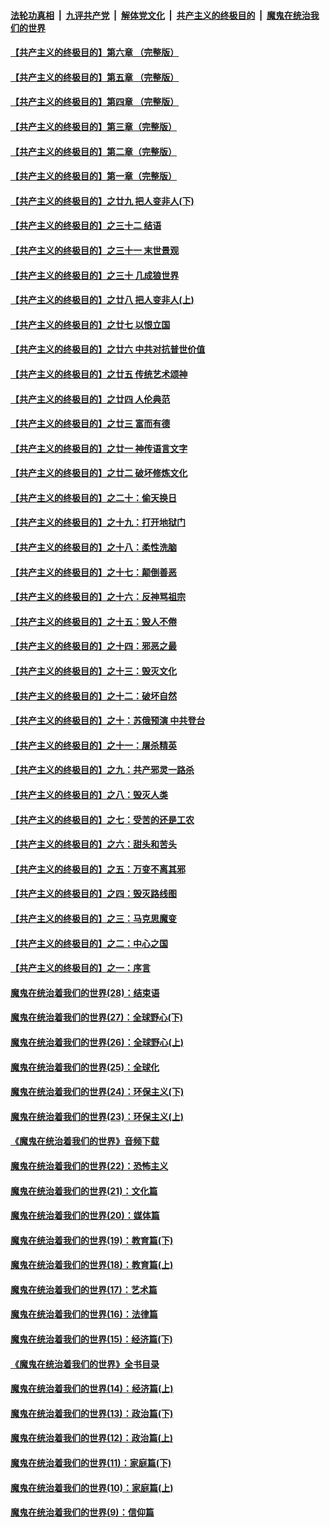 ####  [法轮功真相](../../../../basic/blob/master/README.md?t=05021730) &nbsp;|&nbsp; [九评共产党](../../../../9ping.md/blob/master/README.md?t=05021730) &nbsp;|&nbsp; [解体党文化](../../../../jtdwh.md/blob/master/README.md?t=05021730)  &nbsp;|&nbsp; [共产主义的终极目的](../../../../gczydzjmd.md/blob/master/README.md?t=05021730) &nbsp;|&nbsp; [魔鬼在统治我们的世界](../../../../mgztzwmdsj.md/blob/master/README.md?t=05021730) 

#### [【共产主义的终极目的】第六章 （完整版）](../pages/nsc422/n11428913.md?t=05021730) 

#### [【共产主义的终极目的】第五章 （完整版）](../pages/nsc422/n11428912.md?t=05021730) 

#### [【共产主义的终极目的】第四章 （完整版）](../pages/nsc422/n11428907.md?t=05021730) 

#### [【共产主义的终极目的】第三章（完整版）](../pages/nsc422/n11428848.md?t=05021730) 

#### [【共产主义的终极目的】第二章（完整版）](../pages/nsc422/n11428831.md?t=05021730) 

#### [【共产主义的终极目的】第一章（完整版）](../pages/nsc422/n11417651.md?t=05021730) 

#### [【共产主义的终极目的】之廿九 把人变非人(下)](../pages/nsc422/n11344140.md?t=05021730) 

#### [【共产主义的终极目的】之三十二 结语](../pages/nsc422/n11360535.md?t=05021730) 

#### [【共产主义的终极目的】之三十一 末世景观](../pages/nsc422/n11351129.md?t=05021730) 

#### [【共产主义的终极目的】之三十 几成狼世界](../pages/nsc422/n11348280.md?t=05021730) 

#### [【共产主义的终极目的】之廿八 把人变非人(上)](../pages/nsc422/n11340492.md?t=05021730) 

#### [【共产主义的终极目的】之廿七 以恨立国](../pages/nsc422/n11336944.md?t=05021730) 

#### [【共产主义的终极目的】之廿六 中共对抗普世价值](../pages/nsc422/n11324785.md?t=05021730) 

#### [【共产主义的终极目的】之廿五 传统艺术颂神](../pages/nsc422/n11296396.md?t=05021730) 

#### [【共产主义的终极目的】之廿四 人伦典范](../pages/nsc422/n11296397.md?t=05021730) 

#### [【共产主义的终极目的】之廿三 富而有德](../pages/nsc422/n11283598.md?t=05021730) 

#### [【共产主义的终极目的】之廿一 神传语言文字](../pages/nsc422/n11263265.md?t=05021730) 

#### [【共产主义的终极目的】之廿二 破坏修炼文化](../pages/nsc422/n11245728.md?t=05021730) 

#### [【共产主义的终极目的】之二十：偷天换日](../pages/nsc422/n11238846.md?t=05021730) 

#### [【共产主义的终极目的】之十九：打开地狱门](../pages/nsc422/n11206376.md?t=05021730) 

#### [【共产主义的终极目的】之十八：柔性洗脑](../pages/nsc422/n11199994.md?t=05021730) 

#### [【共产主义的终极目的】之十七：颠倒善恶](../pages/nsc422/n11179782.md?t=05021730) 

#### [【共产主义的终极目的】之十六：反神骂祖宗](../pages/nsc422/n11166798.md?t=05021730) 

#### [【共产主义的终极目的】之十五：毁人不倦](../pages/nsc422/n11166792.md?t=05021730) 

#### [【共产主义的终极目的】之十四：邪恶之最](../pages/nsc422/n11150249.md?t=05021730) 

#### [【共产主义的终极目的】之十三：毁灭文化](../pages/nsc422/n11135227.md?t=05021730) 

#### [【共产主义的终极目的】之十二：破坏自然](../pages/nsc422/n11135214.md?t=05021730) 

#### [【共产主义的终极目的】之十：苏俄预演 中共登台](../pages/nsc422/n11118424.md?t=05021730) 

#### [【共产主义的终极目的】之十一：屠杀精英](../pages/nsc422/n11118442.md?t=05021730) 

#### [【共产主义的终极目的】之九：共产邪灵一路杀](../pages/nsc422/n11114139.md?t=05021730) 

#### [【共产主义的终极目的】之八：毁灭人类](../pages/nsc422/n11108503.md?t=05021730) 

#### [【共产主义的终极目的】之七：受苦的还是工农](../pages/nsc422/n11101809.md?t=05021730) 

#### [【共产主义的终极目的】之六：甜头和苦头](../pages/nsc422/n11096971.md?t=05021730) 

#### [【共产主义的终极目的】之五：万变不离其邪](../pages/nsc422/n11091285.md?t=05021730) 

#### [【共产主义的终极目的】之四：毁灭路线图](../pages/nsc422/n11086284.md?t=05021730) 

#### [【共产主义的终极目的】之三：马克思魔变](../pages/nsc422/n11061941.md?t=05021730) 

#### [【共产主义的终极目的】之二：中心之国](../pages/nsc422/n11047728.md?t=05021730) 

#### [【共产主义的终极目的】之一：序言](../pages/nsc422/n11086077.md?t=05021730) 

#### [魔鬼在统治着我们的世界(28)：结束语](../pages/nsc422/n10936246.md?t=05021730) 

#### [魔鬼在统治着我们的世界(27)：全球野心(下)](../pages/nsc422/n10928319.md?t=05021730) 

#### [魔鬼在统治着我们的世界(26)：全球野心(上)](../pages/nsc422/n10900318.md?t=05021730) 

#### [魔鬼在统治着我们的世界(25)：全球化](../pages/nsc422/n10788205.md?t=05021730) 

#### [魔鬼在统治着我们的世界(24)：环保主义(下)](../pages/nsc422/n10695307.md?t=05021730) 

#### [魔鬼在统治着我们的世界(23)：环保主义(上)](../pages/nsc422/n10688613.md?t=05021730) 

#### [《魔鬼在统治着我们的世界》音频下载](../pages/nsc422/n10635553.md?t=05021730) 

#### [魔鬼在统治着我们的世界(22)：恐怖主义](../pages/nsc422/n10614727.md?t=05021730) 

#### [魔鬼在统治着我们的世界(21)：文化篇](../pages/nsc422/n10597706.md?t=05021730) 

#### [魔鬼在统治着我们的世界(20)：媒体篇](../pages/nsc422/n10586579.md?t=05021730) 

#### [魔鬼在统治着我们的世界(19)：教育篇(下)](../pages/nsc422/n10564808.md?t=05021730) 

#### [魔鬼在统治着我们的世界(18)：教育篇(上)](../pages/nsc422/n10526970.md?t=05021730) 

#### [魔鬼在统治着我们的世界(17)：艺术篇](../pages/nsc422/n10499093.md?t=05021730) 

#### [魔鬼在统治着我们的世界(16)：法律篇](../pages/nsc422/n10485969.md?t=05021730) 

#### [魔鬼在统治着我们的世界(15)：经济篇(下)](../pages/nsc422/n10469975.md?t=05021730) 

#### [《魔鬼在统治着我们的世界》全书目录](../pages/nsc422/n10464261.md?t=05021730) 

#### [魔鬼在统治着我们的世界(14)：经济篇(上)](../pages/nsc422/n10457370.md?t=05021730) 

#### [魔鬼在统治着我们的世界(13)：政治篇(下)](../pages/nsc422/n10448270.md?t=05021730) 

#### [魔鬼在统治着我们的世界(12)：政治篇(上)](../pages/nsc422/n10444576.md?t=05021730) 

#### [魔鬼在统治着我们的世界(11)：家庭篇(下)](../pages/nsc422/n10440961.md?t=05021730) 

#### [魔鬼在统治着我们的世界(10)：家庭篇(上)](../pages/nsc422/n10435448.md?t=05021730) 

#### [魔鬼在统治着我们的世界(9)：信仰篇](../pages/nsc422/n10432159.md?t=05021730) 

